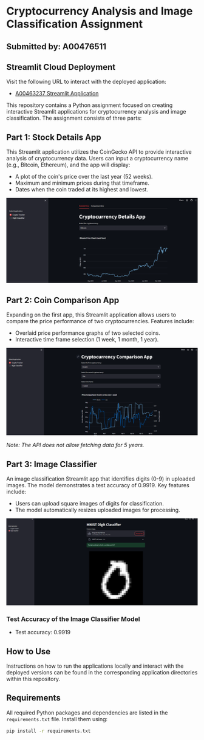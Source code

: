 # Cryptocurrency Analysis and Image Classification Assignment

## Submitted by: A00476511

## Streamlit Cloud Deployment

Visit the following URL to interact with the deployed application:

- [A00463237 Streamlit Application](https://a00463237-pythonassignment.streamlit.app/)

This repository contains a Python assignment focused on creating interactive Streamlit applications for cryptocurrency analysis and image classification. The assignment consists of three parts:

## Part 1: Stock Details App

This Streamlit application utilizes the CoinGecko API to provide interactive analysis of cryptocurrency data. Users can input a cryptocurrency name (e.g., Bitcoin, Ethereum), and the app will display:

- A plot of the coin's price over the last year (52 weeks).
- Maximum and minimum prices during that timeframe.
- Dates when the coin traded at its highest and lowest.

![Cryptocurrency Detail App](app_screenshots/crypto_detail.png)

## Part 2: Coin Comparison App

Expanding on the first app, this Streamlit application allows users to compare the price performance of two cryptocurrencies. Features include:

- Overlaid price performance graphs of two selected coins.
- Interactive time frame selection (1 week, 1 month, 1 year).

![Cryptocurrency Comparison App](app_screenshots/crypto_comparison.png)

*Note: The API does not allow fetching data for 5 years.*

## Part 3: Image Classifier

An image classification Streamlit app that identifies digits (0-9) in uploaded images. The model demonstrates a test accuracy of 0.9919. Key features include:

- Users can upload square images of digits for classification.
- The model automatically resizes uploaded images for processing.

![Digit Classifier App](app_screenshots/digit_classifier.png)

### Test Accuracy of the Image Classifier Model

- Test accuracy: 0.9919

## How to Use

Instructions on how to run the applications locally and interact with the deployed versions can be found in the corresponding application directories within this repository.

## Requirements

All required Python packages and dependencies are listed in the `requirements.txt` file. Install them using:

```sh
pip install -r requirements.txt
